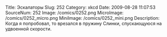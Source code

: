 Title: Эскалаторы 
Slug: 252 
Category: xkcd 
Date: 2009-08-28 11:07:53 
SourceNum: 252 
Image: /comics/0252.png 
MicroImage: /comics/0252_micro.png 
MiniImage: /comics/0252_mini.png 
Description: Когда я попробовал, то врезался в пружину Cлинки, спускающуюся на удвоенной скорости. 

